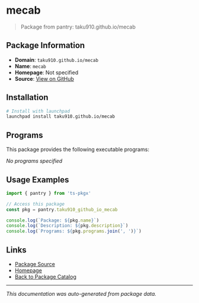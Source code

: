 # mecab

> Package from pantry: taku910.github.io/mecab

## Package Information

- **Domain**: `taku910.github.io/mecab`
- **Name**: `mecab`
- **Homepage**: Not specified
- **Source**: [View on GitHub](https://github.com/pkgxdev/pantry/tree/main/projects/taku910.github.io/mecab/package.yml)

## Installation

```bash
# Install with launchpad
launchpad install taku910.github.io/mecab
```

## Programs

This package provides the following executable programs:

*No programs specified*

## Usage Examples

```typescript
import { pantry } from 'ts-pkgx'

// Access this package
const pkg = pantry.taku910_github_io_mecab

console.log(`Package: ${pkg.name}`)
console.log(`Description: ${pkg.description}`)
console.log(`Programs: ${pkg.programs.join(', ')}`)
```

## Links

- [Package Source](https://github.com/pkgxdev/pantry/tree/main/projects/taku910.github.io/mecab/package.yml)
- [Homepage](#)
- [Back to Package Catalog](../package-catalog.md)

---

*This documentation was auto-generated from package data.*
